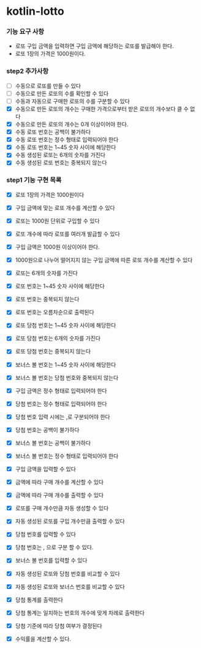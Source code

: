 # kotlin-lotto

### 기능 요구 사항
- 로또 구입 금액을 입력하면 구입 금액에 해당하는 로또를 발급해야 한다.
- 로또 1장의 가격은 1000원이다.

### step2 추가사항
- [ ] 수동으로 로또를 만들 수 있다
- [ ] 수동으로 만든 로또의 수를 확인할 수 있다
- [ ] 수동과 자동으로 구매한 로또의 수를 구분할 수 있다
- [x] 수동으로 만든 로또의 개수는 구매한 가격으로부터 받은 로또의 개수보다 클 수 없다
- [x] 수동으로 만든 로또의 개수는 0개 이상이어야 한다.
- [x] 수동 로또 번호는 공백이 불가하다
- [x] 수동 로또 번호는 정수 형태로 입력되어야 한다
- [x] 수동 로또 번호는 1~45 숫자 사이에 해당한다
- [x] 수동 생성된 로또는 6개의 숫자를 가진다
- [x] 수동 생성된 로또 번호는 중복되지 않는다

### step1 기능 구현 목록 
- [x] 로또 1장의 가격은 1000원이다
- [x] 구입 금액에 맞는 로또 개수를 계산할 수 있다
- [x] 로또는 1000원 단위로 구입할 수 있다
- [x] 로또 개수에 따라 로또를 여러개 발급할 수 있다
- [x] 구입 금액은 1000원 이상이어야 한다.
- [x] 1000원으로 나누어 떨어지지 않는 구입 금액에 따른 로또 개수를 계산할 수 있다

- [x] 로또는 6개의 숫자를 가진다
- [x] 로또 번호는 1~45 숫자 사이에 해당한다
- [x] 로또 번호는 중복되지 않는다
- [x] 로또 번호는 오름차순으로 출력된다

- [x] 로또 당첨 번호는 1~45 숫자 사이에 해당한다
- [x] 로또 당첨 번호는 6개의 숫자를 가진다
- [x] 로또 당첨 번호는 중복되지 않는다
- [x] 보너스 볼 번호는 1~45 숫자 사이에 해당한다
- [x] 보너스 볼 번호는 당첨 번호와 중복되지 않는다

- [x] 구입 금액은 정수 형태로 입력되어야 한다
- [x] 당첨 번호는 정수 형태로 입력되어야 한다
- [x] 당첨 번호 입력 시에는 ,로 구분되어야 한다
- [x] 당첨 번호는 공백이 불가하다
- [x] 보너스 볼 번호는 공백이 불가하다
- [x] 보너스 볼 번호는 정수 형태로 입력되어야 한다

- [x] 구입 금액을 입력할 수 있다
- [x] 금액에 따라 구매 개수를 계산할 수 있다
- [x] 금액에 따라 구매 개수를 출력할 수 있다
- [x] 로또를 구매 개수만큼 자동 생성할 수 있다
- [x] 자동 생성된 로또를 구입 개수만큼 출력할 수 있다

- [x] 당첨 번호를 입력할 수 있다
- [x] 당첨 번호는 , 으로 구분 할 수 있다.
- [x] 보너스 볼 번호를 입력할 수 있다

- [x] 자동 생성된 로또와 당첨 번호를 비교할 수 있다
- [x] 자동 생성된 로또와 보너스 번호를 비교할 수 있다

- [x] 당첨 통계를 출력한다
- [x] 당첨 통계는 일치하는 번호의 개수에 맞게 차례로 출력한다
- [x] 당첨 기준에 띠라 당첨 여부가 결정된다
- [x] 수익률을 계산할 수 있다.